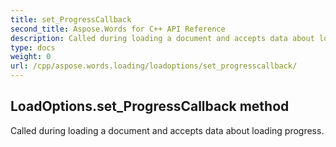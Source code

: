 ```yaml
---
title: set_ProgressCallback
second_title: Aspose.Words for C++ API Reference
description: Called during loading a document and accepts data about loading progress. 
type: docs
weight: 0
url: /cpp/aspose.words.loading/loadoptions/set_progresscallback/
---
```

## LoadOptions.set_ProgressCallback method


Called during loading a document and accepts data about loading progress.

